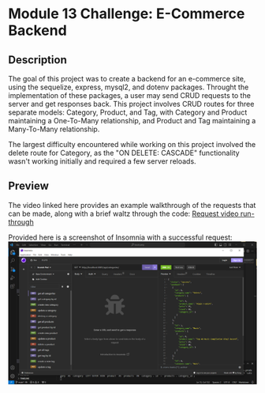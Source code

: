 # **Module 13 Challenge:** E-Commerce Backend

## Description

The goal of this project was to create a backend for an e-commerce site, using the sequelize, express, mysql2, and dotenv packages. Throught the implementation of these packages, a user may send CRUD requests to the server and get responses back. This project involves CRUD routes for three separate models: Category, Product, and Tag, with Category and Product maintaining a One-To-Many relationship, and Product and Tag maintaining a Many-To-Many relationship. 

The largest difficulty encountered while working on this project involved the delete route for Category, as the "ON DELETE: CASCADE" functionality wasn't working initially and required a few server reloads.

## Preview

The video linked here provides an example walkthrough of the requests that can be made, along with a brief waltz through the code: [Request video run-through](https://drive.google.com/file/d/1rr6jK6CX8Vj7_sHd6VFs6B3FJrE01qYB/view)

Provided here is a screenshot of Insomnia with a successful request: ![An image showing Insomnia displaying a successful request](./ecommerce-example.PNG)